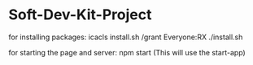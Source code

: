 # Soft-Dev-Kit-Project

for installing packages: 
  icacls install.sh /grant Everyone:RX
  ./install.sh

for starting the page and server: 
  npm start (This will use the start-app)
